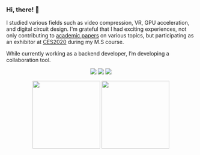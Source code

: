### Hi, there! 👋

I studied various fields such as video compression, VR, GPU acceleration, and digital circuit design. I'm grateful that I had exciting experiences, not only contributing to [academic papers](https://ieeexplore.ieee.org/document/9578988) on various topics, but participating as an exhibitor at [CES2020](https://www.youtube.com/watch?v=lrIsEJbiGNg) during my M.S course.

While currently working as a backend developer, I’m developing a collaboration tool.

<p align='center'>
<a href="mailto:shoukou.lee@gmail.com" target="_blank"><img src="https://img.shields.io/badge/shoukou.lee-EA4335?style=flat-square&logo=Gmail&logoColor=white"/></a>
<a href="https://www.linkedin.com/in/shoukou-lee" target="_blank"><img src="https://img.shields.io/badge/shoukou--lee-0A66C2?style=flat-square&logo=Linkedin&logoColor=white"/></a>
<a href="https://solved.ac/profile/seungho_lee"><img src="http://mazassumnida.wtf/api/mini/generate_badge?boj=seungho_lee"></a>
</p>

<p align='center'>
  <a href="#"><img src="https://github-readme-stats.vercel.app/api?username=shoukou-lee&show_icons=true&theme=city_lights&include_all_commits=true&hide_border=true&count_private=true&title_color=778899&text_color=778899&icon_color=778899&bg_color=28282B" height="180"></a>   
  <a href="#"><img src="https://github-readme-stats.vercel.app/api/top-langs/?username=shoukou-lee&show_icons=true&theme=city_lights&layout=compact&hide_border=true&title_color=778899&text_color=778899&bg_color=28282B&langs_count=6" height="180"></a>
</p>  

<!--

skills

<p>
  <img src="https://img.shields.io/badge/Spring_Boot-28282B?style=flat-square&logo=spring-boot&logoColor=white"/>
</p>
<p>
  <img src="https://img.shields.io/badge/Java-28282B?style=flat-square&logo=Java&logoColor=white"/>
  <img src="https://img.shields.io/badge/Python3-28282B?style=flat-square&logo=python&logoColor=white"/>
  <img src="https://img.shields.io/badge/C%2B%2B-28282B?style=flat-square&logo=c%2B%2B&logoColor=white"/>
  <img src="https://img.shields.io/badge/CUDA-28282B?style=flat-square&logoColor=white"/>
  <img src="https://img.shields.io/badge/CUDA-28282B?style=flat-square&logoColor=white"/>
</p>

**shoukou-lee/shoukou-lee** is a ✨ _special_ ✨ repository because its `README.md` (this file) appears on your GitHub profile.

Here are some ideas to get you started:

- 🔭 I’m currently working on ...
- 🌱 I’m currently learning ...
- 👯 I’m looking to collaborate on ...
- 🤔 I’m looking for help with ...
- 💬 Ask me about ...
- 📫 How to reach me: ...
- 😄 Pronouns: ...
- ⚡ Fun fact: ...
-->
